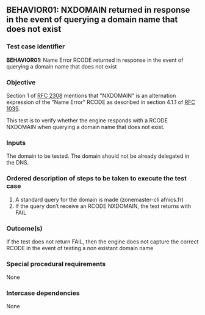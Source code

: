 ## BEHAVIOR01: NXDOMAIN returned in response in the event of querying a domain name that does not exist

### Test case identifier

**BEHAVIOR01:** Name Error RCODE returned in response in the event of
querying a domain name that does not exist

### Objective 
Section 1 of [RFC 2308](https://tools.ietf.org/html/rfc2308) mentions that
"NXDOMAIN" is an alternation expression of the "Name Error" RCODE as described
in section 4.1.1 of [RFC 1035](https://tools.ietf.org/html/rfc1035).

This test is to verify whether the engine responds with a RCODE NXDOMAIN when
querying a domain name that does not exist.

### Inputs

The domain to be tested. The domain should not be already delegated in the DNS.

### Ordered description of steps to be taken to execute the test case

1. A standard query for the domain is made (zonemaster-cli afnics.fr)
2. If the query don’t receive an RCODE NXDOMAIN, the test returns with FAIL

### Outcome(s)

If the test does not return FAIL, then the engine does not capture the correct
RCODE in the event of testing a non existant domain name

### Special procedural requirements	

None

### Intercase dependencies

None
